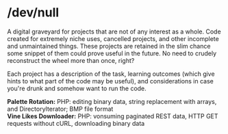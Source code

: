 # /dev/null
A digital graveyard for projects that are not of any interest as a whole. Code created for extremely niche uses, cancelled projects, and other incomplete and unmaintained things. These projects are retained in the slim chance some snippet of them could prove useful in the future. No need to crudely reconstruct the wheel more than once, right?

Each project has a description of the task, learning outcomes (which give hints to what part of the code may be useful), and considerations in case you're drunk and somehow want to run the code.

**Palette Rotation:** PHP: editing binary data, string replacement with arrays, and DirectoryIterator; BMP file format<br>
**Vine Likes Downloader:** PHP: vonsuming paginated REST data, HTTP GET requests without cURL, downloading binary data
